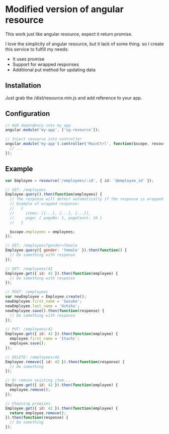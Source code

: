 # Modified version of angular resource

This work just like angular resource, expect it return promise.

I love the simplicity of angular resource, but it lack of some thing. so I create
this service to fulfill my needs:

* It uses promise
* Support for wrapped responses
* Additional put method for updating data

## Installation

Just grab the /dist/resource.min.js and add reference to your app.

## Configuration

```js
// Add dependency into my app
angular.module('my-app', ['sg-resource']);

// Inject resource into controller
angular.module('my-app').controller('MainCtrl', function($scope, resource) {
  // ...
});
```

## Example

```js
var Employee = resource('/employees/:id', { id: '@employee_id' });

// GET: /employees
Employee.query().then(function(employees) {
  // The response will detect automatically if the response is wrapped.
  // Example of wrapped response:
  //   {
  //     items: [{...}, {...}, {...}],
  //     page: { pageNo: 1, pageCount: 10 }
  //   }

  $scope.employees = employees;
});

// GET: /employees?gender=female
Employee.query({ gender: 'female' }).then(function() {
  // Do something with response
});

// GET: /employees/42
Employee.get({ id: 42 }).then(function(employee) {
  // Do something with response
});

// POST: /employees
var newEmployee = Employee.create();
newEmployee.first_name = 'Sasuke';
newEmployee.last_name = 'Uchiha';
newEmployee.save().then(function(response) {
  // Do something with response
});

// PUT: /employees/42
Employee.get({ id: 42 }).then(function(employee) {
  employee.first_name = 'Itachi';
  employee.save();
});

// DELETE: /employees/42
Employee.remove({ id: 42 }).then(function(response) {
  // Do something
});

// Or remove existing item...
Employee.get({ id: 42 }).then(function(employee) {
  employee.remove();
});

// Chaining promises
Employee.get({ id: 42 }).then(function(employee) {
  return employee.remove();
}).then(function(response) {
  // Do something
});
```
